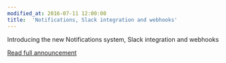 ```yaml
---
modified_at: 2016-07-11 12:00:00
title:  'Notifications, Slack integration and webhooks'
---
```


Introducing the new Notifications system, Slack integration and webhooks

[Read full announcement](http://blog.scalingo.com/post/147233436153/notifications-slack-integration-and-webhooks)
